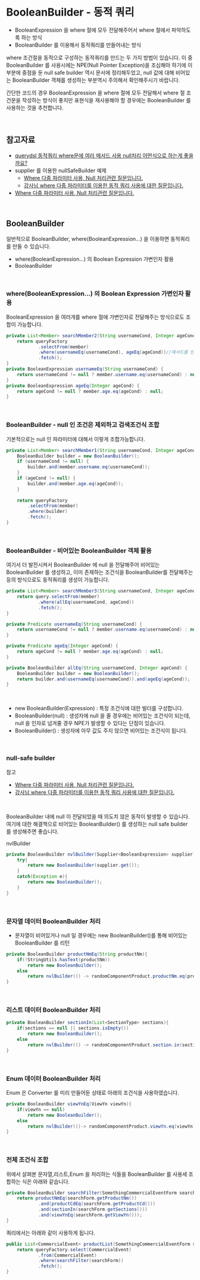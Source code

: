 # BooleanBuilder - 동적 쿼리

- BooleanExpression 을 where 절에 모두 전달해주어서 where 절에서 파악하도록 하는 방식
- BooleanBuilder 를 이용해서 동적쿼리를 만들어내는 방식

where 조건절을 동적으로 구성하는  동적쿼리를 만드는  두 가지 방법이 있습니다. 이 중 BooleanBuilder 를 사용시에는 NPE(Null Pointer Exception)을 조심해야 하기에 이 부분에 중점을 둔 null safe builder 역시 문서에 정리해두었고, null 값에 대해 비어있는 BooleanBuilder 객체를 생성하는 부분역시 주의해서 확인해주시기 바랍니다.  

간단한 코드의 경우 BooleanExpression 을 where 절에 모두 전달해서 where 절 조건문을 작성하는 방식이 좋지만 표현식을 재사용해야 할 경우에는 BooleanBuilder 를 사용하는 것을 추천합니다.<br/>

<br/>



## 참고자료

- [querydsl 동적쿼리 where문에 여러 메서드 사용 null처리 어떤식으로 하는게 좋을까요?](https://www.inflearn.com/questions/821819/querydsl-%EB%8F%99%EC%A0%81%EC%BF%BC%EB%A6%AC-where%EB%AC%B8%EC%97%90-%EC%97%AC%EB%9F%AC-%EB%A9%94%EC%84%9C%EB%93%9C-%EC%82%AC%EC%9A%A9-null%EC%B2%98%EB%A6%AC-%EC%96%B4%EB%96%A4%EC%8B%9D%EC%9C%BC%EB%A1%9C-%ED%95%98%EB%8A%94%EA%B2%8C-%EC%A2%8B%EC%9D%84%EA%B9%8C%EC%9A%94)
- supplier 를 이용한 nullSafeBuilder 예제
  - [Where 다중 파라미터 사용, Null 처리관련 질문입니다.](https://www.inflearn.com/questions/735908/where-다중-파라미터-사용-null-처리관련-질문입니다)
  - [강사님 where 다중 파라미터를 이용한 동적 쿼리 사용에 대한 질문입니다.](https://www.inflearn.com/questions/94056/강사님-where-다중-파라미터를-이용한-동적-쿼리-사용에-대한-질문입니다)
- [Where 다중 파라미터 사용, Null 처리관련 질문입니다.](https://www.inflearn.com/questions/735908/where-%EB%8B%A4%EC%A4%91-%ED%8C%8C%EB%9D%BC%EB%AF%B8%ED%84%B0-%EC%82%AC%EC%9A%A9-null-%EC%B2%98%EB%A6%AC%EA%B4%80%EB%A0%A8-%EC%A7%88%EB%AC%B8%EC%9E%85%EB%8B%88%EB%8B%A4)



<br/>



## BooleanBuilder

일반적으로 BooleanBuilder, where(BooleanExpression...) 을 이용하면 동적쿼리를 만들 수 있습니다.

- where(BooleanExpression...) 의 Boolean Expression 가변인자 활용
- BooleanBuilder

<br/>



### where(BooleanExpression...) 의 Boolean Expression 가변인자 활용

BooleanExpression 을 여러개를 where 절에 가변인자로 전달해주는 방식으로도 조합이 가능합니다.

```java
private List<Member> searchMember2(String usernameCond, Integer ageCond) {
    return queryFactory
            .selectFrom(member)
            .where(usernameEq(usernameCond), ageEq(ageCond))//메서드를 만들어서 한번에 처리도 가능, 조립가능!!
            .fetch();
}
private BooleanExpression usernameEq(String usernameCond) {
    return usernameCond != null ? member.username.eq(usernameCond) : null;
}
private BooleanExpression ageEq(Integer ageCond) {
    return ageCond != null ? member.age.eq(ageCond) : null;
}
```

<br/>



### BooleanBuilder - null 인 조건은 제외하고 검색조건식 조합

기본적으로는 null 인 파라미터에 대해서 이렇게 조합가능합니다.

```java
private List<Member> searchMember1(String usernameCond, Integer ageCond) {
    BooleanBuilder builder = new BooleanBuilder();
    if (usernameCond != null) {
        builder.and(member.username.eq(usernameCond));
    }
    if (ageCond != null) {
        builder.and(member.age.eq(ageCond));
    }
    
    return queryFactory
        .selectFrom(member)
        .where(builder)
        .fetch();
}
```

<br/>



### BooleanBuilder - 비어있는 BooleanBuilder 객체 활용

여기서 더 발전시켜서 BooleanBuilder 에 null 을 전달해주어 비어있는 BooleanBuilder 를 생성하고, 이미 존재하는 조건식을 BooleanBuilder를 전달해주는 등의 방식으로도 동적쿼리를 생성이 가능합니다.

```java
private List<Member> searchMember3(String usernameCond, Integer ageCond) {
    return query.selectFrom(member)
            .where(allEq(usernameCond, ageCond))
            .fetch();
}

private Predicate usernameEq(String usernameCond) {
    return usernameCond != null ? member.username.eq(usernameCond) : null;
}

private Predicate ageEq(Integer ageCond) {
    return ageCond != null ? member.age.eq(ageCond) : null;
}

private BooleanBuilder allEq(String usernameCond, Integer ageCond) {
    BooleanBuilder builder = new BooleanBuilder();
    return builder.and(usernameEq(usernameCond)).and(ageEq(ageCond));
}
```

<br/>



- new BooleanBuilder(Expression) : 특정 조건식에 대한 빌더를 구성합니다.
- BooleanBuilder(null) : 생성자에 null 을 줄 경우에는 비어있는 조건식이 되는데, null 을 인자로 넘겨줄 경우 NPE가 발생할 수 있다는 단점이 있습니다.
- BooleanBuilder() : 생성자에 아무 값도 주지 않으면 비어있는 조건식이 됩니다.



<br/>



### null-safe builder

참고

- [Where 다중 파라미터 사용, Null 처리관련 질문입니다.](https://www.inflearn.com/questions/735908/where-다중-파라미터-사용-null-처리관련-질문입니다)
- [강사님 where 다중 파라미터를 이용한 동적 쿼리 사용에 대한 질문입니다.](https://www.inflearn.com/questions/94056/강사님-where-다중-파라미터를-이용한-동적-쿼리-사용에-대한-질문입니다)

<br/>

BooleanBuilder 내에 null 이 전달되었을 때 의도치 않은 동작이 발생할 수 있습니다. 여기에 대한 해결책으로 비어있는 BooleanBuilder() 를 생성하는 null safe builder 를 생성해주면 좋습니다.<br/>



nvlBuilder

```java
private BooleanBuilder nvlBuilder(Supplier<BooleanExpression> supplier){
    try{
        return new BooleanBuilder(supplier.get());
    }
    catch(Exception e){
        return new BooleanBuilder();
    }
}
```

<br/>





### 문자열 데이터 BooleanBuilder 처리 

- 문자열이 비어있거나 null 일 경우에는 new BooleanBuilder()를 통해 비어있는 BooleanBuilder 를 리턴

```java
private BooleanBuilder productNmEq(String productNm){
    if(!StringUtils.hasText(productNm))
        return new BooleanBuilder();
    else
        return nvlBuilder(() -> randomComponentProduct.productNm.eq(productNm));
}
```

<br/>



### 리스트 데이터 BooleanBuilder 처리 

```java
private BooleanBuilder sectionIn(List<SectionType> sections){
    if(sections == null || sections.isEmpty())
        return new BooleanBuilder();
    else
        return nvlBuilder(() -> randomComponentProduct.section.in(sections));
}
```

<br/>



### Enum 데이터 BooleanBuilder 처리

Enum 은 Converter 를 미리 만들어둔 상태로 아래의 조건식을 사용하였습니다.

```java
private BooleanBuilder viewYnEq(ViewYn viewYn){
    if(viewYn == null)
        return new BooleanBuilder();
    else
        return nvlBuilder(()-> randomComponentProduct.viewYn.eq(viewYn));
}
```

<br/>



### 전체 조건식 조합

위에서 살펴본 문자열,리스트,Enum 을 처리하는 식들을 BooleanBuilder 를 사용세 조합하는 식은 아래와 같습니다.

```java
private BooleanBuilder searchFilter(SomethingCommercialEventForm searchForm){
    return productNmEq(searchForm.getProductNm())
            .and(productCdEq(searchForm.getProductCd()))
            .and(sectionIn(searchForm.getSections()))
            .and(viewYnEq(searchForm.getViewYn()));
}
```



쿼리에서는 아래와 같이 사용하게 됩니다.

```java
public List<CommercialEvent> productList(SomethingCommercialEventForm searchForm) {
    return queryFactory.select(CommercialEvent)
            .from(CommercialEvent)
            .where(searchFilter(searchForm))
            .fetch();
}
```

<br/>

